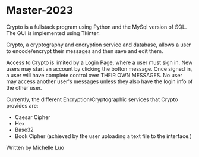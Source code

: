 # Master-2023
Crypto is a fullstack program using Python and the MySql version of SQL. The GUI is implemented using Tkinter.

Crypto, a cryptography and encryption service and database, allows a user to encode/encrypt their messages and then save and edit them. 

Access to Crypto is limited by a Login Page, where a user must sign in. New users may start an account by clicking the botton message. Once signed in, a user will have complete control over THEIR OWN MESSAGES. No user may access another user's messages unless they also have the login info of the other user.

Currently, the different Encryption/Cryptographic services that Crypto provides are:
   - Caesar Cipher
   - Hex
   - Base32
   - Book Cipher (achieved by the user uploading a text file to the interface.)

Written by Michelle Luo
